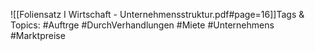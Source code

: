
![[Foliensatz I Wirtschaft - Unternehmensstruktur.pdf#page=16]]Tags & Topics:
   #Auftrge
   #DurchVerhandlungen
   #Miete
   #Unternehmens
   #Marktpreise